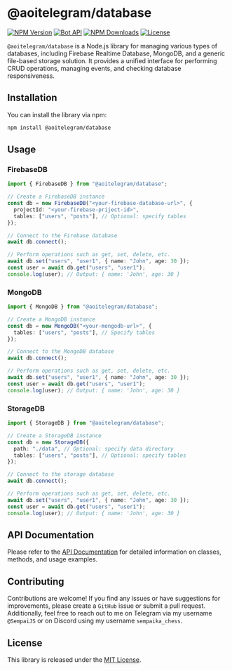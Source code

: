 # **@aoitelegram/database**

[![NPM Version](https://img.shields.io/npm/v/@aoitelegram/database)](https://www.npmjs.com/package/@aoitelegram/database)
[![Bot API](https://img.shields.io/badge/Bot%20API-v.7.2-00aced.svg?style=flat-square&logo=telegram)](https://core.telegram.org/bots/api)
[![NPM Downloads](https://img.shields.io/npm/dt/@aoitelegram/database.svg?maxAge=3600)](https://www.npmjs.com/package/@aoitelegram/database)
[![License](https://img.shields.io/npm/l/@aoitelegram/database)](https://github.com/aoitelegram/database/blob/main/LICENSE)

`@aoitelegram/database` is a Node.js library for managing various types of databases, including Firebase Realtime Database, MongoDB, and a generic file-based storage solution. It provides a unified interface for performing CRUD operations, managing events, and checking database responsiveness.

## Installation

You can install the library via npm:

```bash
npm install @aoitelegram/database
```

## Usage

### FirebaseDB

```typescript
import { FirebaseDB } from "@aoitelegram/database";

// Create a FirebaseDB instance
const db = new FirebaseDB("<your-firebase-database-url>", {
  projectId: "<your-firebase-priject-id>",
  tables: ["users", "posts"], // Optional: specify tables
});

// Connect to the Firebase database
await db.connect();

// Perform operations such as get, set, delete, etc.
await db.set("users", "user1", { name: "John", age: 30 });
const user = await db.get("users", "user1");
console.log(user); // Output: { name: 'John', age: 30 }
```

### MongoDB

```typescript
import { MongoDB } from "@aoitelegram/database";

// Create a MongoDB instance
const db = new MongoDB("<your-mongodb-url>", {
  tables: ["users", "posts"], // Specify tables
});

// Connect to the MongoDB database
await db.connect();

// Perform operations such as get, set, delete, etc.
await db.set("users", "user1", { name: "John", age: 30 });
const user = await db.get("users", "user1");
console.log(user); // Output: { name: 'John', age: 30 }
```

### StorageDB

```typescript
import { StorageDB } from "@aoitelegram/database";

// Create a StorageDB instance
const db = new StorageDB({
  path: "./data", // Optional: specify data directory
  tables: ["users", "posts"], // Optional: specify tables
});

// Connect to the storage database
await db.connect();

// Perform operations such as get, set, delete, etc.
await db.set("users", "user1", { name: "John", age: 30 });
const user = await db.get("users", "user1");
console.log(user); // Output: { name: 'John', age: 30 }
```

## API Documentation

Please refer to the [API Documentation](#) for detailed information on classes, methods, and usage examples.

## Contributing

Contributions are welcome! If you find any issues or have suggestions for improvements, please create a `GitHub` issue or submit a pull request. Additionally, feel free to reach out to me on Telegram via my username `@SempaiJS` or on Discord using my username `sempaika_chess`.

## License

This library is released under the [MIT License](https://github.com/aoitelegram/database/blob/main/LICENSE).
